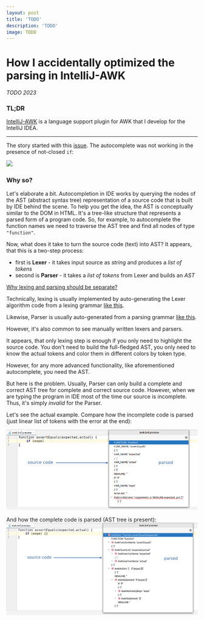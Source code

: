 ```yaml
---
layout: post
title: 'TODO'
description: 'TODO'
image: TODO
---
```


# How I accidentally optimized the parsing in IntelliJ-AWK

_TODO 2023_

### TL;DR

[IntelliJ-AWK](https://github.com/xonixx/intellij-awk) is a language support plugin for AWK that I develop for the IntelliJ IDEA.

***

The story started with this [issue](https://github.com/xonixx/intellij-awk/issues/133). The autocomplete was not working in the presence of not-closed `if`:

![](https://user-images.githubusercontent.com/11706893/195204634-38068080-2748-4e8e-8679-9bc418242fc3.png)
                           
### Why so?

Let's elaborate a bit. Autocompletion in IDE works by querying the nodes of the AST (abstract syntax tree) representation of a source code that is built by IDE behind the scene. To help you get the idea, the AST is conceptually similar to the DOM in HTML. It's a tree-like structure that represents a parsed form of a program code. So, for example, to autocomplete the function names we need to traverse the AST tree and find all nodes of type `"function"`.

Now, what does it take to turn the source code (text) into AST?
It appears, that this is a two-step process:
- first is **Lexer** - it takes input source as _string_ and produces a _list of tokens_
- second is **Parser** - it takes a _list of tokens_ from Lexer and builds an _AST_

[Why lexing and parsing should be separate?](https://github.com/oilshell/oil/wiki/Why-Lexing-and-Parsing-Should-Be-Separate)
                
Technically, lexing is usually implemented by auto-generating the Lexer algorithm code from a lexing grammar [like this](https://github.com/xonixx/intellij-awk/blob/main/src/main/java/intellij_awk/Awk.flex).

Likewise, Parser is usually auto-generated from a parsing grammar [like this](https://github.com/xonixx/intellij-awk/blob/main/src/main/java/intellij_awk/Awk.bnf).

However, it's also common to see manually written lexers and parsers.

It appears, that only lexing step is enough if you only need to highlight the source code. You don't need to build the full-fledged AST, you only need to know the actual tokens and color them in different colors by token type.

However, for any more advanced functionality, like aforementioned autocomplete, you need the AST. 

But here is the problem. Usually, Parser can only build a complete and correct AST tree for complete and correct source code. However, when we are typing the program in IDE most of the time our source is incomplete. Thus, it's simply _invalid_ for the Parser.

Let's see the actual example. Compare how the incomplete code is parsed (just linear list of tokens with the error at the end):

![](intellij-awk_grammar_optimization1.png)

And how the complete code is parsed (AST tree is present):
![](intellij-awk_grammar_optimization2.png)